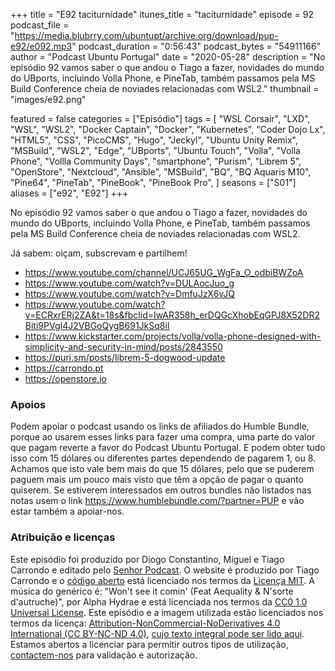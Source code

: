 +++
title = "E92 taciturnidade"
itunes_title = "taciturnidade"
episode = 92
podcast_file = "https://media.blubrry.com/ubuntupt/archive.org/download/pup-e92/e092.mp3"
podcast_duration = "0:56:43"
podcast_bytes = "54911166"
author = "Podcast Ubuntu Portugal"
date = "2020-05-28"
description = "No episódio 92 vamos saber o que andou o Tiago a fazer, novidades do mundo do UBports, incluindo Volla Phone, e PineTab, também passamos pela MS Build Conference cheia de noviades relacionadas com WSL2."
thumbnail = "images/e92.png"

featured = false
categories = ["Episódio"]
tags = [
  "WSL Corsair",
  "LXD",
  "WSL",
  "WSL2",
  "Docker Captain",
  "Docker",
  "Kubernetes",
  "Coder Dojo Lx",
  "HTML5",
  "CSS",
  "PicoCMS",
  "Hugo",
  "Jeckyl",
  "Ubuntu Unity Remix",
  "MSBuild",
  "WSL2",
  "Edge",
  "UBports",
  "Ubuntu Touch",
  "Volla",
  "Volla Phone",
  "Vollla Community Days",
  "smartphone",
  "Purism",
  "Librem 5",
  "OpenStore",
  "Nextcloud",
  "Ansible",
  "MSBuild",
  "BQ",
  "BQ Aquaris M10",
  "Pine64",
  "PineTab",
  "PineBook",
  "PineBook Pro",
]
seasons = ["S01"]
aliases = ["e92", "E92"]
+++

No episódio 92 vamos saber o que andou o Tiago a fazer, novidades do mundo do UBports, incluindo Volla Phone, e PineTab, também passamos pela MS Build Conference cheia de noviades relacionadas com WSL2.

Já sabem: oiçam, subscrevam e partilhem!

* https://www.youtube.com/channel/UCJ65UG_WgFa_O_odbiBWZoA
* https://www.youtube.com/watch?v=DULAocJuo_g
* https://www.youtube.com/watch?v=DmfuJzX6vJQ
* https://www.youtube.com/watch?v=ECRxrERj2ZA&t=18s&fbclid=IwAR358h_erDQGcXhobEqGPJ8X52DR2Biti9PVgI4J2VBGoQygB691JkSq8iI
* https://www.kickstarter.com/projects/volla/volla-phone-designed-with-simplicity-and-security-in-mind/posts/2843550
* https://puri.sm/posts/librem-5-dogwood-update
* https://carrondo.pt
* https://openstore.io


### Apoios
Podem apoiar o podcast usando os links de afiliados do Humble Bundle, porque ao usarem esses links para fazer uma compra, uma parte do valor que pagam reverte a favor do Podcast Ubuntu Portugal.
E podem obter tudo isso com 15 dólares ou diferentes partes dependendo de pagarem 1, ou 8.
Achamos que isto vale bem mais do que 15 dólares, pelo que se puderem paguem mais um pouco mais visto que têm a opção de pagar o quanto quiserem.
Se estiverem interessados em outros bundles não listados nas notas usem o link https://www.humblebundle.com/?partner=PUP e vão estar também a apoiar-nos.

### Atribuição e licenças
Este episódio foi produzido por Diogo Constantino, Miguel e Tiago Carrondo e editado pelo [Senhor Podcast](https://senhorpodcast.pt/).
O website é produzido por Tiago Carrondo e o [código aberto](https://gitlab.com/podcastubuntuportugal/website) está licenciado nos termos da [Licença MIT](https://gitlab.com/podcastubuntuportugal/website/main/LICENSE).
A música do genérico é: "Won't see it comin' (Feat Aequality & N'sorte d'autruche)", por Alpha Hydrae e está licenciada nos termos da [CC0 1.0 Universal License](https://creativecommons.org/publicdomain/zero/1.0/).
Este episódio e a imagem utilizada estão licenciados nos termos da licença: [Attribution-NonCommercial-NoDerivatives 4.0 International (CC BY-NC-ND 4.0)](https://creativecommons.org/licenses/by-nc-nd/4.0/), [cujo texto integral pode ser lido aqui](https://creativecommons.org/licenses/by-nc-nd/4.0/legalcode). Estamos abertos a licenciar para permitir outros tipos de utilização, [contactem-nos](https://podcastubuntuportugal.org/contactos) para validação e autorização.


